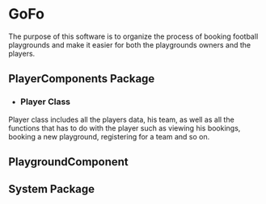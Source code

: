 # GoFo
The purpose of this software is to organize the process of booking football playgrounds and make it easier for both the playgrounds owners and the players.
## PlayerComponents Package
* ### Player Class
Player class includes all the players data, his team, as well as all the functions that has to do with the player such as viewing his bookings, booking a new playground, registering for a team and so on.
## PlaygroundComponent

## System Package
